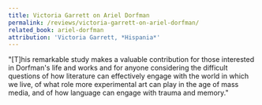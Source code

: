 ```yaml
---
title: Victoria Garrett on Ariel Dorfman
permalink: /reviews/victoria-garrett-on-ariel-dorfman/
related_book: ariel-dorfman
attribution: 'Victoria Garrett, *Hispania*'
---
```

"[T]his remarkable study makes a valuable contribution for those interested in Dorfman's life and works and for anyone considering the difficult questions of how literature can effectively engage with the world in which we live, of what role more experimental art can play in the age of mass media, and of how language can engage with trauma and memory."
